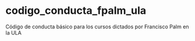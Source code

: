 # codigo_conducta_fpalm_ula
Código de conducta básico para los cursos dictados por Francisco Palm en la ULA
